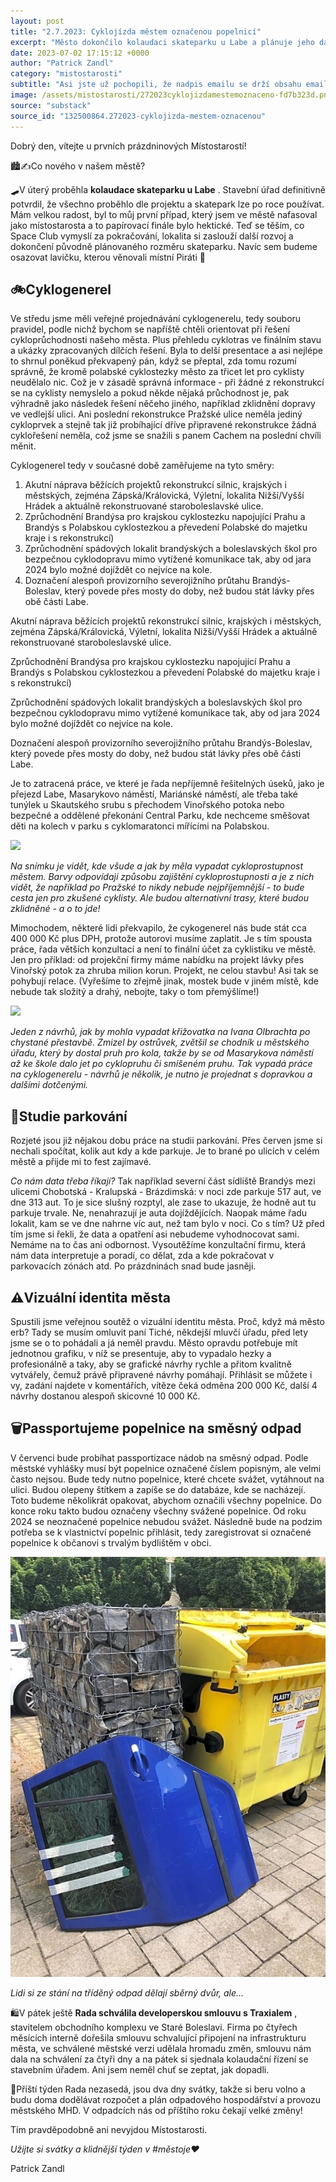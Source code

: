```yaml
---
layout: post
title: "2.7.2023: Cyklojízda městem označenou popelnicí"
excerpt: "Město dokončilo kolaudaci skateparku u Labe a plánuje jeho další rozšíření. Proběhlo veřejné projednání cyklogenerelu, který má zlepšit průjezdnost města pro cyklisty – po 30 letech kromě polabské stezky chyběla jakákoliv systémová řešení. Prioritami jsou úpravy probíhajících rekonstrukcí silnic, napojení na krajskou cyklostezku, bezpečné trasy ke školám a dočasné propojení Brandýsa s Boleslaví přes mosty. Realizace bude náročná a finančně nákladná, zejména kvůli složitým úsekům jako přejezd Labe nebo úpravy náměstí."
date: 2023-07-02 17:15:12 +0000
author: "Patrick Zandl"
category: "mistostarosti"
subtitle: "Asi jste už pochopili, že nadpis emailu se drží obsahu emailu jen velmi zlehka, protože by to jinak byla velká nuda... "
image: /assets/mistostarosti/272023cyklojizdamestemoznaceno-fd7b323d.png
source: "substack"
source_id: "132500864.272023-cyklojizda-mestem-oznacenou"
---
```


Dobrý den, vítejte u prvních prázdninových Místostarostí!

🏙️✍️Co nového v našem městě?

🛹V úterý proběhla **kolaudace skateparku u Labe** . Stavební úřad definitivně potvrdil, že všechno proběhlo dle projektu a skatepark lze po roce používat. Mám velkou radost, byl to můj první případ, který jsem ve městě nafasoval jako místostarosta a to papírovací finále bylo hektické. Teď se těším, co Space Club vymyslí za pokračování, lokalita si zaslouží další rozvoj a dokončení původně plánovaného rozměru skateparku. Navíc sem budeme osazovat lavičku, kterou věnovali místní Piráti 🙂

## 🚲Cyklogenerel

Ve středu jsme měli veřejné projednávání cyklogenerelu, tedy souboru pravidel, podle nichž bychom se napříště chtěli orientovat při řešení cykloprůchodnosti našeho města. Plus přehledu cyklotras ve finálním stavu a ukázky zpracovaných dílčích řešení. Byla to delší presentace a asi nejlépe to shrnul poněkud překvapený pán, když se přeptal, zda tomu rozumí správně, že kromě polabské cyklostezky město za třicet let pro cyklisty neudělalo nic. Což je v zásadě správná informace - při žádné z rekonstrukcí se na cyklisty nemyslelo a pokud někde nějaká průchodnost je, pak výhradně jako následek řešení něčeho jiného, například zklidnění dopravy ve vedlejší ulici. Ani poslední rekonstrukce Pražské ulice neměla jediný cykloprvek a stejně tak již probíhající dříve připravené rekonstrukce žádná cyklořešení neměla, což jsme se snažili s panem Cachem na poslední chvíli měnit.

Cyklogenerel tedy v současné době zaměřujeme na tyto směry:

1. Akutní náprava běžících projektů rekonstrukcí silnic, krajských i městských, zejména Zápská/Královická, Výletní, lokalita Nižší/Vyšší Hrádek a aktuálně rekonstruované staroboleslavské ulice.
2. Zprůchodnění Brandýsa pro krajskou cyklostezku napojující Prahu a Brandýs s Polabskou cyklostezkou a převedení Polabské do majetku kraje i s rekonstrukcí)
3. Zprůchodnění spádových lokalit brandýských a boleslavských škol pro bezpečnou cyklodopravu mimo vytížené komunikace tak, aby od jara 2024 bylo možné dojíždět co nejvíce na kole.
4. Doznačení alespoň provizorního severojižního průtahu Brandýs-Boleslav, který povede přes mosty do doby, než budou stát lávky přes obě části Labe.

Akutní náprava běžících projektů rekonstrukcí silnic, krajských i městských, zejména Zápská/Královická, Výletní, lokalita Nižší/Vyšší Hrádek a aktuálně rekonstruované staroboleslavské ulice.

Zprůchodnění Brandýsa pro krajskou cyklostezku napojující Prahu a Brandýs s Polabskou cyklostezkou a převedení Polabské do majetku kraje i s rekonstrukcí)

Zprůchodnění spádových lokalit brandýských a boleslavských škol pro bezpečnou cyklodopravu mimo vytížené komunikace tak, aby od jara 2024 bylo možné dojíždět co nejvíce na kole.

Doznačení alespoň provizorního severojižního průtahu Brandýs-Boleslav, který povede přes mosty do doby, než budou stát lávky přes obě části Labe.

Je to zatracená práce, ve které je řada nepříjemně řešitelných úseků, jako je přejezd Labe, Masarykovo náměstí, Mariánské náměstí, ale třeba také tunýlek u Skautského srubu s přechodem Vinořského potoka nebo bezpečné a oddělené překonání Central Parku, kde nechceme směšovat děti na kolech v parku s cyklomaratonci mířícími na Polabskou.

![](/assets/mistostarosti/272023cyklojizdamestemoznaceno-fd7b323d.png)

*Na snímku je vidět, kde všude a jak by měla vypadat cykloprostupnost městem. Barvy odpovídají způsobu zajištění cykloprostupnosti a je z nich vidět, že například po Pražské to nikdy nebude nejpříjemnější - to bude cesta jen pro zkušené cyklisty. Ale budou alternativní trasy, které budou zklidněné - a o to jde!*

Mimochodem, některé lidi překvapilo, že cykogenerel nás bude stát cca 400 000 Kč plus DPH, protože autorovi musíme zaplatit. Je s tím spousta práce, řada větších konzultací a není to finální účet za cyklistiku ve městě. Jen pro příklad: od projekční firmy máme nabídku na projekt lávky přes Vinořský potok za zhruba milion korun. Projekt, ne celou stavbu! Asi tak se pohybují relace. (Vyřešíme to zřejmě jinak, mostek bude v jiném místě, kde nebude tak složitý a drahý, nebojte, taky o tom přemýšlíme!)

![](/assets/mistostarosti/272023cyklojizdamestemoznaceno-5e906020.png)

*Jeden z návrhů, jak by mohla vypadat křižovatka na Ivana Olbrachta po chystané přestavbě. Zmizel by ostrůvek, zvětšil se chodník u městského úřadu, který by dostal pruh pro kola, takže by se od Masarykova náměstí až ke škole dalo jet po cyklopruhu či smíšeném pruhu. Tak vypadá práce na cyklogenerelu - návrhů je několik, je nutno je projednat s dopravkou a dalšími dotčenými.*

## 🚕Studie parkování

Rozjeté jsou již nějakou dobu práce na studii parkování. Přes červen jsme si nechali spočítat, kolik aut kdy a kde parkuje. Je to brané po ulicích v celém městě a přijde mi to fest zajímavé.

*Co nám data třeba říkají?*
Tak například severní část sídliště Brandýs mezi ulicemi Chobotská - Kralupská - Brázdimská: v noci zde parkuje 517 aut, ve dne 313 aut. To je sice slušný rozptyl, ale zase to ukazuje, že hodně aut tu parkuje trvale. Ne, nenahrazují je auta dojíždějících. Naopak máme řadu lokalit, kam se ve dne nahrne víc aut, než tam bylo v noci.
Co s tím? Už před tím jsme si řekli, že data a opatření asi nebudeme vyhodnocovat sami. Nemáme na to čas ani odbornost. Vysoutěžíme konzultační firmu, která nám data interpretuje a poradí, co dělat, zda a kde pokračovat v parkovacích zónách atd. Po prázdninách snad bude jasněji.

## ⚠️Vizuální identita města

Spustili jsme veřejnou soutěž o vizuální identitu města. Proč, když má město erb? Tady se musím omluvit paní Tiché, někdejší mluvčí úřadu, před lety jsme se o to pohádali a já neměl pravdu. Město opravdu potřebuje mít jednotnou grafiku, v níž se presentuje, aby to vypadalo hezky a profesionálně a taky, aby se grafické návrhy rychle a přitom kvalitně vytvářely, čemuž právě připravené návrhy pomáhají. Přihlásit se můžete i vy, zadání najdete v komentářích, vítěze čeká odměna 200 000 Kč, další 4 návrhy dostanou alespoň skicovné 10 000 Kč.

## 🗑️Passportujeme popelnice na směsný odpad

V červenci bude probíhat passportizace nádob na směsný odpad. Podle městské vyhlášky musí být popelnice označené číslem popisným, ale velmi často nejsou. Bude tedy nutno popelnice, které chcete svážet, vytáhnout na ulici. Budou olepeny štítkem a zapíše se do databáze, kde se nacházejí. Toto budeme několikrát opakovat, abychom označili všechny popelnice. Do konce roku takto budou označeny všechny svážené popelnice. Od roku 2024 se neoznačené popelnice nebudou svážet. Následně bude na podzim potřeba se k vlastnictví popelnic přihlásit, tedy zaregistrovat si označené popelnice k občanovi s trvalým bydlištěm v obci.

![](/assets/mistostarosti/272023cyklojizdamestemoznaceno-91c882c8.jpeg)

*Lidi si ze stání na tříděný odpad dělají sběrný dvůr, ale…*

🛍️V pátek ještě **Rada schválila developerskou smlouvu s Traxialem** , stavitelem obchodního komplexu ve Staré Boleslavi. Firma po čtyřech měsících interně dořešila smlouvu schvalující připojení na infrastrukturu města, ve schválené městské verzi udělala hromadu změn, smlouvu nám dala na schválení za čtyři dny a na pátek si sjednala kolaudační řízení se stavebním úřadem. Ani jsem neměl chuť se zeptat, jak dopadli.

🎉Příští týden Rada nezasedá, jsou dva dny svátky, takže si beru volno a budu doma dodělávat rozpočet a plán odpadového hospodářství a provozu městského MHD. V odpadcích nás od příštího roku čekají velké změny!

Tím pravděpodobně ani nevyjdou Místostarosti.

*Užijte si svátky a klidnější týden v #městoje♥️*

Patrick Zandl